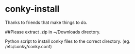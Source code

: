 # conky-install

Thanks to friends that make things to do.

##Please extract .zip in ~/Downloads directory.

Python script to install conky files to the correct directory. (eg.  /etc/conky/conky.conf)

